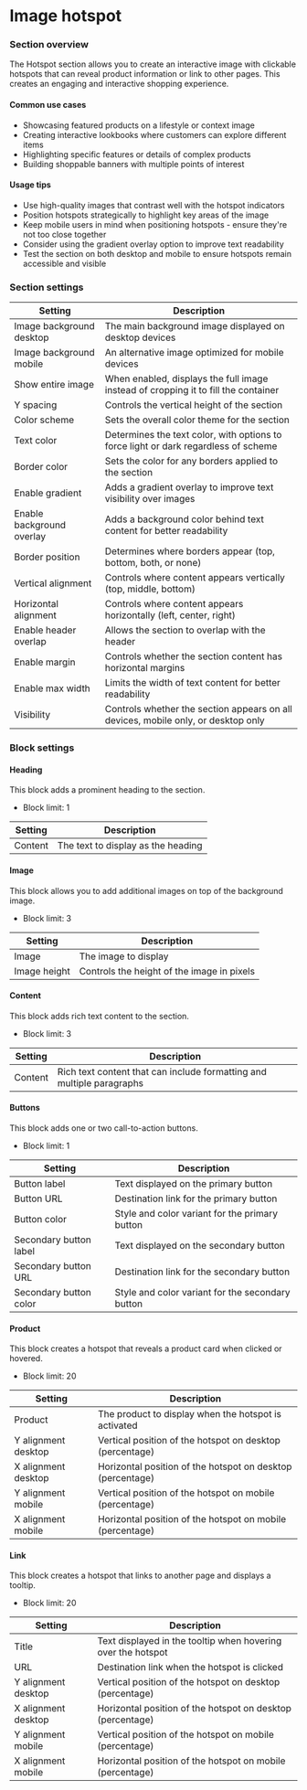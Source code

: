 # Image hotspot

### Section overview

The Hotspot section allows you to create an interactive image with clickable hotspots that can reveal product information or link to other pages. This creates an engaging and interactive shopping experience.

#### Common use cases

* Showcasing featured products on a lifestyle or context image
* Creating interactive lookbooks where customers can explore different items
* Highlighting specific features or details of complex products
* Building shoppable banners with multiple points of interest

#### Usage tips

* Use high-quality images that contrast well with the hotspot indicators
* Position hotspots strategically to highlight key areas of the image
* Keep mobile users in mind when positioning hotspots - ensure they're not too close together
* Consider using the gradient overlay option to improve text readability
* Test the section on both desktop and mobile to ensure hotspots remain accessible and visible

### Section settings

| Setting                   | Description                                                                         |
| ------------------------- | ----------------------------------------------------------------------------------- |
| Image background desktop  | The main background image displayed on desktop devices                              |
| Image background mobile   | An alternative image optimized for mobile devices                                   |
| Show entire image         | When enabled, displays the full image instead of cropping it to fill the container  |
| Y spacing                 | Controls the vertical height of the section                                         |
| Color scheme              | Sets the overall color theme for the section                                        |
| Text color                | Determines the text color, with options to force light or dark regardless of scheme |
| Border color              | Sets the color for any borders applied to the section                               |
| Enable gradient           | Adds a gradient overlay to improve text visibility over images                      |
| Enable background overlay | Adds a background color behind text content for better readability                  |
| Border position           | Determines where borders appear (top, bottom, both, or none)                        |
| Vertical alignment        | Controls where content appears vertically (top, middle, bottom)                     |
| Horizontal alignment      | Controls where content appears horizontally (left, center, right)                   |
| Enable header overlap     | Allows the section to overlap with the header                                       |
| Enable margin             | Controls whether the section content has horizontal margins                         |
| Enable max width          | Limits the width of text content for better readability                             |
| Visibility                | Controls whether the section appears on all devices, mobile only, or desktop only   |

### Block settings

#### Heading

This block adds a prominent heading to the section.

* Block limit: 1

| Setting | Description                        |
| ------- | ---------------------------------- |
| Content | The text to display as the heading |

#### Image

This block allows you to add additional images on top of the background image.

* Block limit: 3

| Setting      | Description                                |
| ------------ | ------------------------------------------ |
| Image        | The image to display                       |
| Image height | Controls the height of the image in pixels |

#### Content

This block adds rich text content to the section.

* Block limit: 3

| Setting | Description                                                           |
| ------- | --------------------------------------------------------------------- |
| Content | Rich text content that can include formatting and multiple paragraphs |

#### Buttons

This block adds one or two call-to-action buttons.

* Block limit: 1

| Setting                | Description                                      |
| ---------------------- | ------------------------------------------------ |
| Button label           | Text displayed on the primary button             |
| Button URL             | Destination link for the primary button          |
| Button color           | Style and color variant for the primary button   |
| Secondary button label | Text displayed on the secondary button           |
| Secondary button URL   | Destination link for the secondary button        |
| Secondary button color | Style and color variant for the secondary button |

#### Product

This block creates a hotspot that reveals a product card when clicked or hovered.

* Block limit: 20

| Setting             | Description                                                |
| ------------------- | ---------------------------------------------------------- |
| Product             | The product to display when the hotspot is activated       |
| Y alignment desktop | Vertical position of the hotspot on desktop (percentage)   |
| X alignment desktop | Horizontal position of the hotspot on desktop (percentage) |
| Y alignment mobile  | Vertical position of the hotspot on mobile (percentage)    |
| X alignment mobile  | Horizontal position of the hotspot on mobile (percentage)  |

#### Link

This block creates a hotspot that links to another page and displays a tooltip.

* Block limit: 20

| Setting             | Description                                                  |
| ------------------- | ------------------------------------------------------------ |
| Title               | Text displayed in the tooltip when hovering over the hotspot |
| URL                 | Destination link when the hotspot is clicked                 |
| Y alignment desktop | Vertical position of the hotspot on desktop (percentage)     |
| X alignment desktop | Horizontal position of the hotspot on desktop (percentage)   |
| Y alignment mobile  | Vertical position of the hotspot on mobile (percentage)      |
| X alignment mobile  | Horizontal position of the hotspot on mobile (percentage)    |
